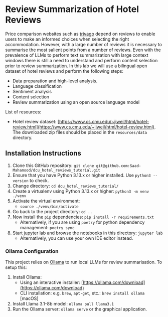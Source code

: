 # Review Summarization of Hotel Reviews

Price comparison websites such as [trivago](http://company.trivago.com) depend on reviews to enable users to make an informed choices when 
selecting the right accommodation. However, with a large number of reviews it is necessary to summarise the most salient 
points from a number of reviews. Even with the prevalence of LLMs to perform text summarization with large context windows 
there is still a need to understand and perform content selection prior to review summarization. In this lab we will use 
a bilingual open dataset of hotel reviews and perform the following steps:

* Data preparation and high-level analysis.
* Language classification 
* Sentiment analysis 
* Content selection
* Review summarization using an open source language model

List of resources:

* Hotel review dataset: [https://www.cs.cmu.edu/~jiweil/html/hotel-review.html](https://www.cs.cmu.edu/~jiweil/html/hotel-review.html). The downloaded zip files should be placed in the `resources/data` directory.

## Installation Instructions

1. Clone this GitHub repository: `git clone git@github.com:Saad-Mahamood/dcu_hotel_reviews_tutorial.git`
2. Ensure that you have Python 3.13.x or higher installed. Use `python3 --version` to check.
3. Change directory: `cd dcu_hotel_reviews_tutorial/`
4. Create a virtualenv using Python 3.13.x or higher: `python3 -m venv ./venv`
5. Activate the virtual environment:
   * `source ./venv/bin/activate`
6. Go back to the project directory: `cd ..`
7. Now install the `pip` dependencies: `pip install -r requirements.txt`
   * Alternatively, if you are using `poetry` for python dependency management: `poetry sync` 
8. Start jupyter lab and browse the notebooks in this directory: `jupyter lab`
   * Alternatively, you can use your own IDE editor instead. 

### Ollama Configuration

This project relies on [Ollama](https://ollama.com) to run local LLMs for review summarisation. To setup this:

1. Install Ollama:
   * Using an interactive installer: [https://ollama.com/download](https://ollama.com/download) 
   * CLI installation: e.g. `brew`, `apt-get`, etc.: `brew install ollama` [macOS]
2. Install Llama 3.1-8b model: `ollama pull llama3.1`
3. Run the Ollama server: `ollama serve` or the graphical application.